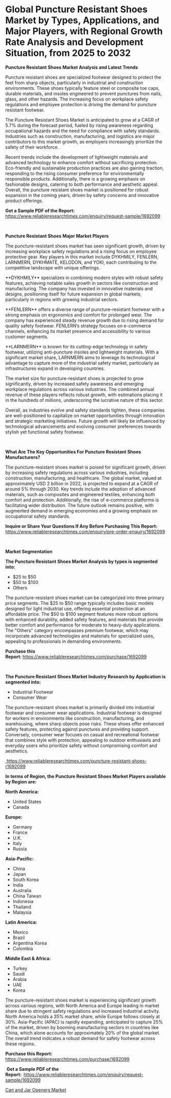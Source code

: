 <p><h1>Global Puncture Resistant Shoes Market by Types, Applications, and Major Players, with Regional Growth Rate Analysis and Development Situation, from 2025 to 2032</h1></p><p><strong>Puncture Resistant Shoes Market Analysis and Latest Trends</strong></p>
<p><p>Puncture resistant shoes are specialized footwear designed to protect the feet from sharp objects, particularly in industrial and construction environments. These shoes typically feature steel or composite toe caps, durable materials, and insoles engineered to prevent punctures from nails, glass, and other hazards. The increasing focus on workplace safety regulations and employee protection is driving the demand for puncture resistant footwear.</p><p>The Puncture Resistant Shoes Market is anticipated to grow at a CAGR of 5.7% during the forecast period, fueled by rising awareness regarding occupational hazards and the need for compliance with safety standards. Industries such as construction, manufacturing, and logistics are major contributors to this market growth, as employers increasingly prioritize the safety of their workforce. </p><p>Recent trends include the development of lightweight materials and advanced technology to enhance comfort without sacrificing protection. Eco-friendly and sustainable production practices are also gaining traction, responding to the rising consumer preference for environmentally responsible products. Additionally, there is a growing emphasis on fashionable designs, catering to both performance and aesthetic appeal. Overall, the puncture resistant shoes market is positioned for robust expansion in the coming years, driven by safety concerns and innovative product offerings.</p></p>
<p><strong>Get a Sample PDF of the Report:&nbsp;</strong> <a href="https://www.reliableresearchtimes.com/enquiry/request-sample/1692099?utm_campaign=2040&utm_medium=2&utm_source=Github&utm_content=ia&utm_term=06022025&utm_id=puncture-resistant-shoes">https://www.reliableresearchtimes.com/enquiry/request-sample/1692099</a></p>
<p>&nbsp;</p>
<p><strong>Puncture Resistant Shoes Major Market Players</strong></p>
<p><p>The puncture-resistant shoes market has seen significant growth, driven by increasing workplace safety regulations and a rising focus on employee protective gear. Key players in this market include DYKHMILY, FENLERN, LARNMERN, DYKHMATE, KELODON, and YOKI, each contributing to the competitive landscape with unique offerings.</p><p>**DYKHMILY** specializes in combining modern styles with robust safety features, achieving notable sales growth in sectors like construction and manufacturing. The company has invested in innovative materials and designs, positioning itself for future expansion in global markets, particularly in regions with growing industrial sectors.</p><p>**FENLERN** offers a diverse range of puncture-resistant footwear with a strong emphasis on ergonomics and comfort for prolonged wear. The company has experienced steady revenue growth due to rising demand for quality safety footwear. FENLERN’s strategy focuses on e-commerce channels, enhancing its market presence and accessibility to various customer segments.</p><p>**LARNMERN** is known for its cutting-edge technology in safety footwear, utilizing anti-puncture insoles and lightweight materials. With a significant market share, LARNMERN aims to leverage its technological advantage to capture more of the industrial safety market, particularly as infrastructures expand in developing countries.</p><p>The market size for puncture-resistant shoes is projected to grow significantly, driven by increased safety awareness and emerging workplace regulations across various industries. The combined annual revenue of these players reflects robust growth, with estimations placing it in the hundreds of millions, underscoring the lucrative nature of this sector.</p><p>Overall, as industries evolve and safety standards tighten, these companies are well-positioned to capitalize on market opportunities through innovation and strategic marketing initiatives. Future growth will likely be influenced by technological advancements and evolving consumer preferences towards stylish yet functional safety footwear.</p></p>
<p>&nbsp;</p>
<p><strong>What Are The Key Opportunities For Puncture Resistant Shoes Manufacturers?</strong></p>
<p><p>The puncture-resistant shoes market is poised for significant growth, driven by increasing safety regulations across various industries, including construction, manufacturing, and healthcare. The global market, valued at approximately USD 2 billion in 2022, is projected to expand at a CAGR of around 5% through 2030. Key trends include the adoption of advanced materials, such as composites and engineered textiles, enhancing both comfort and protection. Additionally, the rise of e-commerce platforms is facilitating wider distribution. The future outlook remains positive, with augmented demand in emerging economies and a growing emphasis on occupational safety standards.</p></p>
<p><strong>Inquire or Share Your Questions If Any Before Purchasing This Report:</strong> <a href="https://www.reliableresearchtimes.com/enquiry/pre-order-enquiry/1692099?utm_campaign=2040&utm_medium=2&utm_source=Github&utm_content=ia&utm_term=06022025&utm_id=puncture-resistant-shoes">https://www.reliableresearchtimes.com/enquiry/pre-order-enquiry/1692099</a></p>
<p>&nbsp;</p>
<p><strong>Market Segmentation</strong></p>
<p><strong>The Puncture Resistant Shoes Market Analysis by types is segmented into:</strong></p>
<p><ul><li>$25 to $50</li><li>$50 to $100</li><li>Others</li></ul></p>
<p><p>The puncture-resistant shoes market can be categorized into three primary price segments. The $25 to $50 range typically includes basic models designed for light industrial use, offering essential protection at an affordable price. The $50 to $100 segment features more robust options with enhanced durability, added safety features, and materials that provide better comfort and performance for moderate to heavy-duty applications. The "Others" category encompasses premium footwear, which may incorporate advanced technologies and materials for specialized uses, appealing to professionals in demanding environments.</p></p>
<p><strong>Purchase this Report:&nbsp;</strong><a href="https://www.reliableresearchtimes.com/purchase/1692099?utm_campaign=2040&utm_medium=2&utm_source=Github&utm_content=ia&utm_term=06022025&utm_id=puncture-resistant-shoes">https://www.reliableresearchtimes.com/purchase/1692099</a></p>
<p>&nbsp;</p>
<p><strong>The Puncture Resistant Shoes Market Industry Research by Application is segmented into:</strong></p>
<p><ul><li>Industrial Footwear</li><li>Consumer Wear</li></ul></p>
<p><p>The puncture-resistant shoes market is primarily divided into industrial footwear and consumer wear applications. Industrial footwear is designed for workers in environments like construction, manufacturing, and warehousing, where sharp objects pose risks. These shoes offer enhanced safety features, protecting against punctures and providing support. Conversely, consumer wear focuses on casual and recreational footwear that combines style with protection, appealing to outdoor enthusiasts and everyday users who prioritize safety without compromising comfort and aesthetics.</p></p>
<p><a href="https://www.reliableresearchtimes.com/puncture-resistant-shoes-r1692099?utm_campaign=2040&utm_medium=2&utm_source=Github&utm_content=ia&utm_term=06022025&utm_id=puncture-resistant-shoes">&nbsp;https://www.reliableresearchtimes.com/puncture-resistant-shoes-r1692099</a></p>
<p><strong>In terms of Region, the Puncture Resistant Shoes Market Players available by Region are:</strong></p>
<p>
    <p> <strong> North America: </strong>
        <ul>
            <li>United States</li>
            <li>Canada</li>
        </ul>
        </p> 
    <p> <strong> Europe: </strong>
        <ul>
            <li>Germany</li>
            <li>France</li>
            <li>U.K.</li>
            <li>Italy</li>
            <li>Russia</li>
        </ul>
        </p> 
    <p> <strong> Asia-Pacific: </strong>
        <ul>
            <li>China</li>
            <li>Japan</li>
            <li>South Korea</li>
            <li>India</li>
            <li>Australia</li>
            <li>China Taiwan</li>
            <li>Indonesia</li>
            <li>Thailand</li>
            <li>Malaysia</li>
        </ul>
        </p> 
    <p> <strong> Latin America: </strong>
        <ul>
            <li>Mexico</li>
            <li>Brazil</li>
            <li>Argentina Korea</li>
            <li>Colombia</li>
        </ul>
        </p> 
    <p> <strong> Middle East & Africa: </strong>
        <ul>
            <li>Turkey</li>
            <li>Saudi</li>
            <li>Arabia</li>
            <li>UAE</li>
            <li>Korea</li>
        </ul>
    </p>
    </p>
<p><p>The puncture-resistant shoes market is experiencing significant growth across various regions, with North America and Europe leading in market share due to stringent safety regulations and increased industrial activity. North America holds a 35% market share, while Europe follows closely at 30%. Asia-Pacific (APAC) is rapidly expanding, anticipated to capture 25% of the market, driven by booming manufacturing sectors in countries like China, which alone accounts for approximately 20% of the global market. The overall trend indicates a robust demand for safety footwear across these regions.</p></p>
<p><strong>Purchase this Report: </strong><a href="https://www.reliableresearchtimes.com/purchase/1692099?utm_campaign=2040&utm_medium=2&utm_source=Github&utm_content=ia&utm_term=06022025&utm_id=puncture-resistant-shoes">https://www.reliableresearchtimes.com/purchase/1692099</a></p>
<p>&nbsp;<strong>Get a Sample PDF of the Report:&nbsp;&nbsp;</strong><a href="https://www.reliableresearchtimes.com/enquiry/request-sample/1692099?utm_campaign=2040&utm_medium=2&utm_source=Github&utm_content=ia&utm_term=06022025&utm_id=puncture-resistant-shoes">https://www.reliableresearchtimes.com/enquiry/request-sample/1692099</a></p>
<p><strong></strong></p>
<p><p><a href="https://github.com/MonroeBullock54/Market-Research-Report-List-1/blob/main/can-and-jar-openers-market.md?utm_campaign=2040&utm_medium=2&utm_source=Github&utm_content=ia&utm_term=06022025&utm_id=puncture-resistant-shoes">Can and Jar Openers Market</a></p></p>